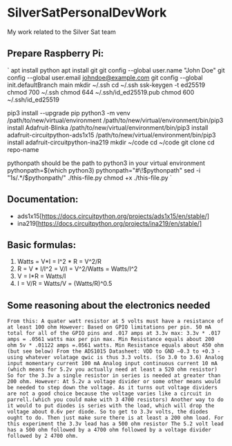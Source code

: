 # SilverSatPersonalDevWork

My work related to the Silver Sat team

###

## Prepare Raspberry Pi:

`
apt install python
apt install git
git config --global user.name "John Doe"
git config --global user.email johndoe@example.com
git config --global init.defaultBranch main
mkdir ~/.ssh
cd ~/.ssh
ssk-keygen -t ed25519
chmod 700 ~/.ssh
chmod 644 ~/.ssh/id_ed25519.pub
chmod 600 ~/.ssh/id_ed25519

<log into github and add public key>

pip3 install --upgrade pip
python3 -m venv /path/to/new/virtual/environment
/path/to/new/virtual/environment/bin/pip3 install Adafruit-Blinka
/path/to/new/virtual/environment/bin/pip3 install adafruit-circuitpython-ads1x15
/path/to/new/virtual/environment/bin/pip3 install adafruit-circuitpython-ina219
mkdir ~/code
cd ~/code
git clone <whatever the git path to your repo is>
cd repo-name

pythonpath should be the path to python3 in your virtual environment
pythonpath=$(which python3)
pythonpath="#\!$pythonpath"
sed -i "1s/.\*/$pythonpath/" ./this-file.py
chmod +x ./this-file.py
`

## Documentation:

- ads1x15[https://docs.circuitpython.org/projects/ads1x15/en/stable/]
- ina219[https://docs.circuitpython.org/projects/ina219/en/stable/]

## Basic formulas:

1. Watts = V*I = I^2 * R = V^2/R
2. R = V \* I/I^2 = V/I = V^2/Watts = Watts/I^2
3. V = I\*R = Watts/I
4. I = V/R = Watts/V = (Watts/R)^0.5

## Some reasoning about the electronics needed

`From this: A quater watt resistor at 5 volts must have a resistance of at least 100 ohm
However:
Based on GPIO limitations per pin. 50 mA total for all of the GPIO pins and .017 amps at 3.3v max:
3.3v * .017 amps = .0561 watts max per pin max. Min Resistance equals about 200 ohm
5v * .01122 amps =.0561 watts. Min Resistance equals about 450 ohm (but see below)
From the ADS1015 Datasheet:
VDD to GND –0.3 to +0.3 - using whatever volatage qwic is thus 3.3 volts. (So 3.0 to 3.6)
Analog input momentary current 100 mA
Analog input continuous current 10 mA (which means for 5.2v you actually need at least a 520 ohm resistor)
So for the 3.3v a single resistor in series is needed at greater than 200 ohm.
However:
At 5.2v a voltage divider or some other means would be needed to step down the voltage.
As it turns out voltage dividers are not a good choice because the voltage varies like a circuit in parrell.(which you could make with 3 4700 resistors)
Another way to do it would to put diodes is series with the load, which will drop the voltage about 0.6v per diode. So to get to 3.3v volts, the diodes ought to do. Then just make sure there is at least a 200 ohm load.
For this experiment the 3.3v lead has a 500 ohm resistor
The 5.2 volt lead has a 500 ohm followed by a 4700 ohm followed by a voltage divider followed by 2 4700 ohm.`
